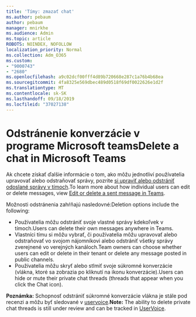 ```yaml
---
title: 'Tímy: zmazať chat'
ms.author: pebaum
author: pebaum
manager: mnirkhe
ms.audience: Admin
ms.topic: article
ROBOTS: NOINDEX, NOFOLLOW
localization_priority: Normal
ms.collection: Adm_O365
ms.custom:
- "9000743"
- "2680"
ms.openlocfilehash: a9c02dcf00fff4d89b720668e287c1a76b4b68ea
ms.sourcegitcommit: 4fa8325e569dbec489d0518f69df0022626e1d2f
ms.translationtype: MT
ms.contentlocale: sk-SK
ms.lasthandoff: 09/18/2019
ms.locfileid: "37027138"
---
```

# <a name="delete-a-chat-in-microsoft-teams"></a><span data-ttu-id="dd2fc-102">Odstránenie konverzácie v programe Microsoft teams</span><span class="sxs-lookup"><span data-stu-id="dd2fc-102">Delete a chat in Microsoft Teams</span></span>

<span data-ttu-id="dd2fc-103">Ak chcete získať ďalšie informácie o tom, ako môžu jednotliví používatelia upravovať alebo odstraňovať správy, pozrite [si upraviť alebo odstrániť odoslané správy v tímoch](https://support.office.com/article/5f1fe604-a900-4a07-b8b7-8cf70ed6b263).</span><span class="sxs-lookup"><span data-stu-id="dd2fc-103">To learn more about how individual users can edit or delete messages, view [Edit or delete a sent message in Teams](https://support.office.com/article/5f1fe604-a900-4a07-b8b7-8cf70ed6b263).</span></span> 

<span data-ttu-id="dd2fc-104">Možnosti odstránenia zahŕňajú nasledovné:</span><span class="sxs-lookup"><span data-stu-id="dd2fc-104">Deletion options include the following:</span></span>

- <span data-ttu-id="dd2fc-105">Používatelia môžu odstrániť svoje vlastné správy kdekoľvek v tímoch.</span><span class="sxs-lookup"><span data-stu-id="dd2fc-105">Users can delete their own messages anywhere in Teams.</span></span>
- <span data-ttu-id="dd2fc-106">Vlastníci tímu si môžu vybrať, či používatelia môžu upravovať alebo odstraňovať vo svojom nájomníkovi alebo odstrániť všetky správy zverejnené vo verejných kanáloch.</span><span class="sxs-lookup"><span data-stu-id="dd2fc-106">Team owners can choose whether users can edit or delete in their tenant or delete any message posted in public channels.</span></span>
- <span data-ttu-id="dd2fc-107">Používatelia môžu skryť alebo stlmiť svoje súkromné konverzácie (vlákna, ktoré sa zobrazia po kliknutí na ikonu konverzácie).</span><span class="sxs-lookup"><span data-stu-id="dd2fc-107">Users can hide or mute their private chat threads (threads that appear when you click the Chat icon).</span></span>

<span data-ttu-id="dd2fc-108">**Poznámka:** Schopnosť odstrániť súkromné konverzácie vlákna je stále pod recenzi a môžu byť sledované v [uservoice](https://microsoftteams.uservoice.com/forums/555103-public/suggestions/33535006-delete-private-chat-threads).</span><span class="sxs-lookup"><span data-stu-id="dd2fc-108">**Note:** The ability to delete private chat threads is still under review and can be tracked in [UserVoice](https://microsoftteams.uservoice.com/forums/555103-public/suggestions/33535006-delete-private-chat-threads).</span></span> 